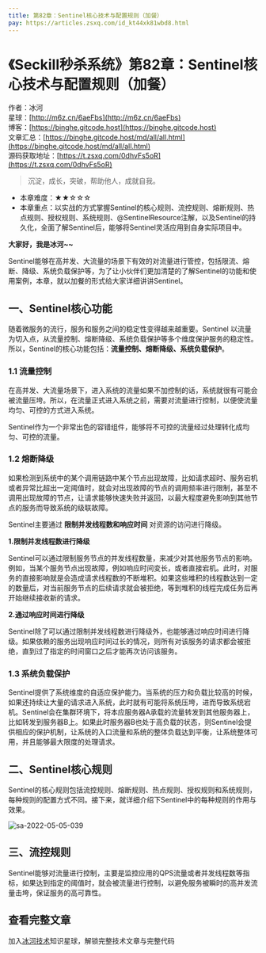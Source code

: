 ```yaml
---
title: 第82章：Sentinel核心技术与配置规则（加餐）
pay: https://articles.zsxq.com/id_kt44xk81wbd8.html
---
```


# 《Seckill秒杀系统》第82章：Sentinel核心技术与配置规则（加餐）

作者：冰河
<br/>星球：[http://m6z.cn/6aeFbs](http://m6z.cn/6aeFbs)
<br/>博客：[https://binghe.gitcode.host](https://binghe.gitcode.host)
<br/>文章汇总：[https://binghe.gitcode.host/md/all/all.html](https://binghe.gitcode.host/md/all/all.html)
<br/>源码获取地址：[https://t.zsxq.com/0dhvFs5oR](https://t.zsxq.com/0dhvFs5oR)

> 沉淀，成长，突破，帮助他人，成就自我。

* 本章难度：★★☆☆☆
* 本章重点：以实战的方式掌握Sentinel的核心规则、流控规则、熔断规则、热点规则、授权规则、系统规则、@SentinelResource注解，以及Sentinel的持久化，全面了解Sentinel后，能够将Sentinel灵活应用到自身实际项目中。

**大家好，我是冰河~~**

Sentinel能够在高并发、大流量的场景下有效的对流量进行管控，包括限流、熔断、降级、系统负载保护等，为了让小伙伴们更加清楚的了解Sentinel的功能和使用案例，本章，就以加餐的形式给大家详细讲讲Sentinel。

## 一、Sentinel核心功能

随着微服务的流行，服务和服务之间的稳定性变得越来越重要。Sentinel 以流量为切入点，从流量控制、熔断降级、系统负载保护等多个维度保护服务的稳定性。所以，Sentinel的核心功能包括：**流量控制、熔断降级、系统负载保护**。

### 1.1 流量控制

在高并发、大流量场景下，进入系统的流量如果不加控制的话，系统就很有可能会被流量压垮。所以，在流量正式进入系统之前，需要对流量进行控制，以便使流量均匀、可控的方式进入系统。

Sentinel作为一个非常出色的容错组件，能够将不可控的流量经过处理转化成均匀、可控的流量。

### 1.2 熔断降级

如果检测到系统中的某个调用链路中某个节点出现故障，比如请求超时、服务宕机或者异常比超出一定阈值时，就会对出现故障的节点的调用频率进行限制，甚至不调用出现故障的节点，让请求能够快速失败并返回，以最大程度避免影响到其他节点的服务而导致系统的级联故障。

Sentinel主要通过 **限制并发线程数和响应时间** 对资源的访问进行降级。

**1.限制并发线程数进行降级**

Sentinel可以通过限制服务节点的并发线程数量，来减少对其他服务节点的影响。例如，当某个服务节点出现故障，例如响应时间变长，或者直接宕机。此时，对服务的直接影响就是会造成请求线程数的不断堆积。如果这些堆积的线程数达到一定的数量后，对当前服务节点的后续请求就会被拒绝，等到堆积的线程完成任务后再开始继续接收新的请求。

**2.通过响应时间进行降级**

Sentinel除了可以通过限制并发线程数进行降级外，也能够通过响应时间进行降级。如果依赖的服务出现响应时间过长的情况，则所有对该服务的请求都会被拒绝，直到过了指定的时间窗口之后才能再次访问该服务。

### 1.3 系统负载保护

Sentinel提供了系统维度的自适应保护能力。当系统的压力和负载比较高的时候，如果还持续让大量的请求进入系统，此时就有可能将系统压垮，进而导致系统宕机。Sentinel会在集群环境下，将本应服务器A承载的流量转发到其他服务器上，比如转发到服务器B上。如果此时服务器B也处于高负载的状态，则Sentinel会提供相应的保护机制，让系统的入口流量和系统的整体负载达到平衡，让系统整体可用，并且能够最大限度的处理请求。

## 二、Sentinel核心规则

Sentinel的核心规则包括流控规则、熔断规则、热点规则、授权规则和系统规则，每种规则的配置方式不同。接下来，就详细介绍下Sentinel中的每种规则的作用与效果。

![sa-2022-05-05-039](https://binghe.gitcode.host/assets/images/microservices/springcloudalibaba/sa-2022-05-05-039.png)



## 三、流控规则

Sentinel能够对流量进行控制，主要是监控应用的QPS流量或者并发线程数等指标，如果达到指定的阈值时，就会被流量进行控制，以避免服务被瞬时的高并发流量击垮，保证服务的高可靠性。

## 查看完整文章

加入[冰河技术](http://m6z.cn/6aeFbs)知识星球，解锁完整技术文章与完整代码